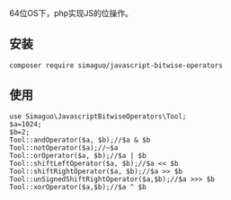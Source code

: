 64位OS下，php实现JS的位操作。

安装
----

    composer require simaguo/javascript-bitwise-operators

使用
----

    use Simaguo\JavascriptBitwiseOperators\Tool;
    $a=1024;
    $b=2;
    Tool::andOperator($a, $b);//$a & $b
    Tool::notOperator($a);//~$a
    Tool::orOperator($a, $b);//$a | $b
    Tool::shiftLeftOperator($a, $b);//$a << $b
    Tool::shiftRightOperator($a, $b);//$a >> $b
    Tool::unSignedShiftRightOperator($a,$b);//$a >>> $b
    Tool::xorOperator($a,$b);//$a ^ $b